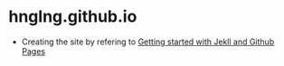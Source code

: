 # hnglng.github.io

* Creating the site by refering to [Getting started with Jekll and Github Pages](https://aleksandrhovhannisyan.github.io/blog/dev/getting-started-with-jekyll-and-github-pages/)

